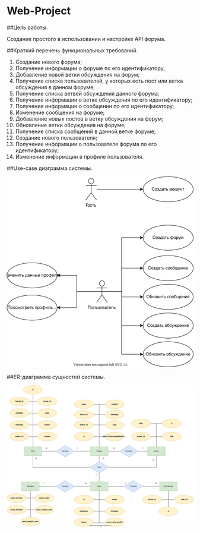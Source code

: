 # Web-Project

##Цель работы.

Создание простого в использовании и настройке API форума.


##Краткий перечень функциональных требований.

1) Создание нового форума;
2) Получение информации о форуме по его идентификатору;
3) Добавление новой ветки обсуждения на форум;
4) Получение списка пользователей, у которых есть пост или ветка обсуждения в данном форуме;
5) Получение списка ветвей обсуждения данного форума;
6) Получение информации о ветке обсуждения по его идентификатору;
7) Получение информации о сообщении по его идентификатору;
8) Изменение сообщения на форуме;
9) Добавление новых постов в ветку обсуждения на форум;
10) Обновление ветки обсуждения на форуме;
11) Получение списка сообщений в данной ветке форуме;
12) Создание нового пользователя;
13) Получение информации о пользователе форума по его идентификатору;
14) Изменение информации в профиле пользователя.


##Use-case диаграмма системы.

![Alt text](src/main/resources/use-case.svg)

##ER-диаграмма сущностей системы.

![Alt text](src/main/resources/ER.svg)